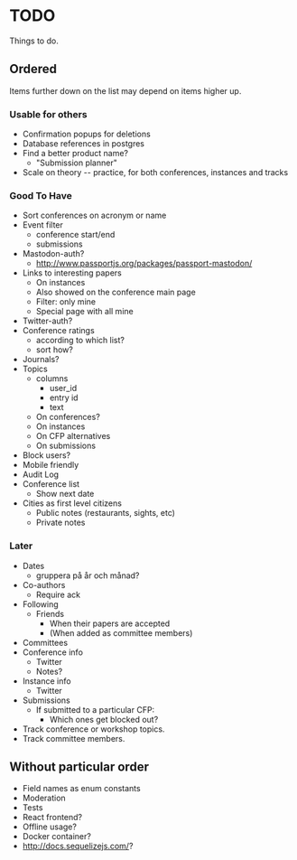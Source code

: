 # TODO

Things to do.

## Ordered

Items further down on the list may depend on items higher up.

### Usable for others

* Confirmation popups for deletions
* Database references in postgres
* Find a better product name?
  * "Submission planner"
* Scale on theory -- practice, for both conferences, instances and tracks

### Good To Have

* Sort conferences on acronym or name
* Event filter
  * conference start/end
  * submissions
* Mastodon-auth?
  * http://www.passportjs.org/packages/passport-mastodon/
* Links to interesting papers
  * On instances
  * Also showed on the conference main page
  * Filter: only mine
  * Special page with all mine
* Twitter-auth?
* Conference ratings
  * according to which list?
  * sort how?
* Journals?
* Topics
  * columns
    * user_id
    * entry id
    * text
  * On conferences?
  * On instances
  * On CFP alternatives
  * On submissions
* Block users?
* Mobile friendly
* Audit Log
* Conference list
  * Show next date
* Cities as first level citizens
  * Public notes (restaurants, sights, etc)
  * Private notes

### Later

* Dates
  * gruppera på år och månad?
* Co-authors
  * Require ack
* Following
  * Friends
    * When their papers are accepted
    * (When added as committee members)
* Committees
* Conference info
  * Twitter
  * Notes?
* Instance info
  * Twitter
* Submissions
  * If submitted to a particular CFP:
    * Which ones get blocked out?
* Track conference or workshop topics.
* Track committee members.

## Without particular order

* Field names as enum constants
* Moderation
* Tests
* React frontend?
* Offline usage?
* Docker container?
* http://docs.sequelizejs.com/?
